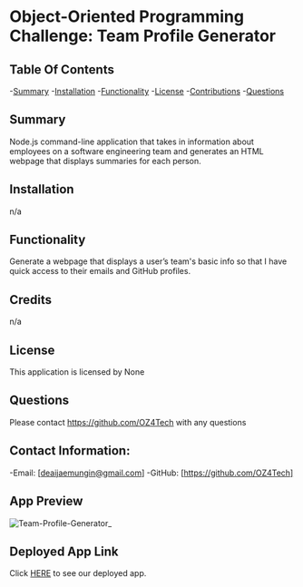 # Object-Oriented Programming Challenge: Team Profile Generator

  ## Table Of Contents
-[Summary](#summary)
-[Installation](#installation)
-[Functionality](#functionality)
-[License](#license)
-[Contributions](#contributions)
-[Questions](#questions)

## Summary
Node.js command-line application that takes in information about employees on a software engineering team and generates an HTML webpage that displays summaries for each person.


## Installation
n/a

## Functionality
Generate a webpage that displays a user’s team's basic info so that I have quick access to their emails and GitHub profiles.

## Credits
n/a

## License
This application is licensed by None

## Questions
Please contact https://github.com/OZ4Tech with any questions

## Contact Information:
-Email: [deaijaemungin@gmail.com]
-GitHub: [https://github.com/OZ4Tech]

## App Preview

![Team-Profile-Generator_](https://user-images.githubusercontent.com/103383531/187008202-b2546378-8428-473a-bc56-8df6006ed737.gif)

## Deployed App Link

Click [HERE](https://oz4tech.github.io/Object-Oriented-Programming-Challenge-Team-Profile-Generator/) to see our deployed app.
